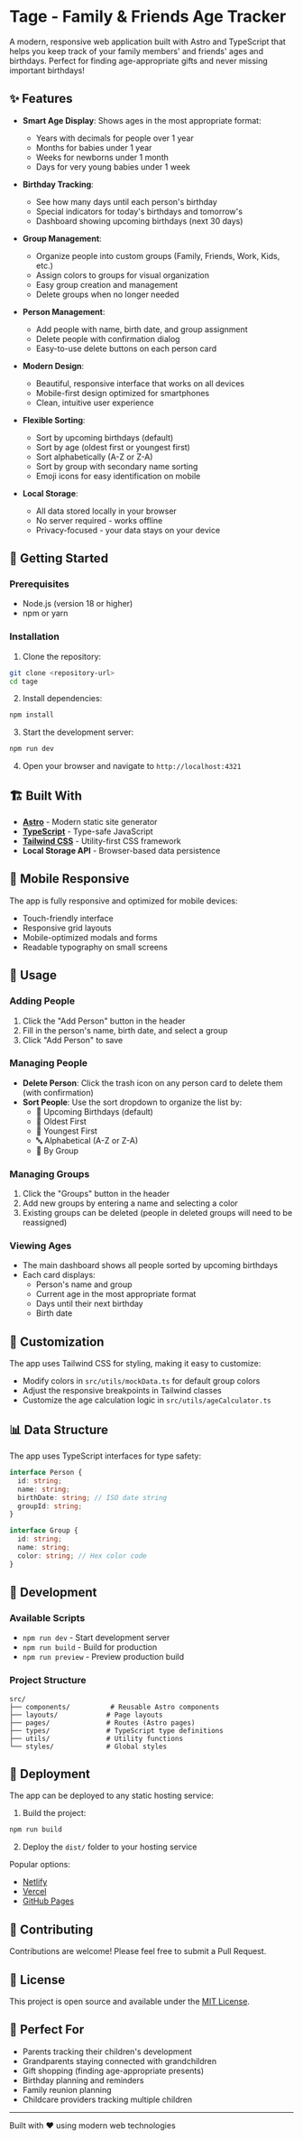 # Tage - Family & Friends Age Tracker

A modern, responsive web application built with Astro and TypeScript that helps you keep track of your family members' and friends' ages and birthdays. Perfect for finding age-appropriate gifts and never missing important birthdays!

## ✨ Features

- **Smart Age Display**: Shows ages in the most appropriate format:
  - Years with decimals for people over 1 year
  - Months for babies under 1 year
  - Weeks for newborns under 1 month
  - Days for very young babies under 1 week

- **Birthday Tracking**: 
  - See how many days until each person's birthday
  - Special indicators for today's birthdays and tomorrow's
  - Dashboard showing upcoming birthdays (next 30 days)

- **Group Management**: 
  - Organize people into custom groups (Family, Friends, Work, Kids, etc.)
  - Assign colors to groups for visual organization
  - Easy group creation and management
  - Delete groups when no longer needed

- **Person Management**:
  - Add people with name, birth date, and group assignment
  - Delete people with confirmation dialog
  - Easy-to-use delete buttons on each person card

- **Modern Design**: 
  - Beautiful, responsive interface that works on all devices
  - Mobile-first design optimized for smartphones
  - Clean, intuitive user experience

- **Flexible Sorting**: 
  - Sort by upcoming birthdays (default)
  - Sort by age (oldest first or youngest first)
  - Sort alphabetically (A-Z or Z-A)
  - Sort by group with secondary name sorting
  - Emoji icons for easy identification on mobile

- **Local Storage**: 
  - All data stored locally in your browser
  - No server required - works offline
  - Privacy-focused - your data stays on your device

## 🚀 Getting Started

### Prerequisites

- Node.js (version 18 or higher)
- npm or yarn

### Installation

1. Clone the repository:
```bash
git clone <repository-url>
cd tage
```

2. Install dependencies:
```bash
npm install
```

3. Start the development server:
```bash
npm run dev
```

4. Open your browser and navigate to `http://localhost:4321`

## 🏗️ Built With

- **[Astro](https://astro.build/)** - Modern static site generator
- **[TypeScript](https://www.typescriptlang.org/)** - Type-safe JavaScript
- **[Tailwind CSS](https://tailwindcss.com/)** - Utility-first CSS framework
- **Local Storage API** - Browser-based data persistence

## 📱 Mobile Responsive

The app is fully responsive and optimized for mobile devices:
- Touch-friendly interface
- Responsive grid layouts
- Mobile-optimized modals and forms
- Readable typography on small screens

## 🎯 Usage

### Adding People

1. Click the "Add Person" button in the header
2. Fill in the person's name, birth date, and select a group
3. Click "Add Person" to save

### Managing People

- **Delete Person**: Click the trash icon on any person card to delete them (with confirmation)
- **Sort People**: Use the sort dropdown to organize the list by:
  - 🎂 Upcoming Birthdays (default)
  - 👴 Oldest First
  - 👶 Youngest First  
  - 🔤 Alphabetical (A-Z or Z-A)
  - 👥 By Group

### Managing Groups

1. Click the "Groups" button in the header
2. Add new groups by entering a name and selecting a color
3. Existing groups can be deleted (people in deleted groups will need to be reassigned)

### Viewing Ages

- The main dashboard shows all people sorted by upcoming birthdays
- Each card displays:
  - Person's name and group
  - Current age in the most appropriate format
  - Days until their next birthday
  - Birth date

## 🎨 Customization

The app uses Tailwind CSS for styling, making it easy to customize:
- Modify colors in `src/utils/mockData.ts` for default group colors
- Adjust the responsive breakpoints in Tailwind classes
- Customize the age calculation logic in `src/utils/ageCalculator.ts`

## 📊 Data Structure

The app uses TypeScript interfaces for type safety:

```typescript
interface Person {
  id: string;
  name: string;
  birthDate: string; // ISO date string
  groupId: string;
}

interface Group {
  id: string;
  name: string;
  color: string; // Hex color code
}
```

## 🔧 Development

### Available Scripts

- `npm run dev` - Start development server
- `npm run build` - Build for production
- `npm run preview` - Preview production build

### Project Structure

```
src/
├── components/          # Reusable Astro components
├── layouts/            # Page layouts
├── pages/              # Routes (Astro pages)
├── types/              # TypeScript type definitions
├── utils/              # Utility functions
└── styles/             # Global styles
```

## 🚀 Deployment

The app can be deployed to any static hosting service:

1. Build the project:
```bash
npm run build
```

2. Deploy the `dist/` folder to your hosting service

Popular options:
- [Netlify](https://netlify.com)
- [Vercel](https://vercel.com)
- [GitHub Pages](https://pages.github.com)

## 🤝 Contributing

Contributions are welcome! Please feel free to submit a Pull Request.

## 📝 License

This project is open source and available under the [MIT License](LICENSE).

## 🎁 Perfect For

- Parents tracking their children's development
- Grandparents staying connected with grandchildren
- Gift shopping (finding age-appropriate presents)
- Birthday planning and reminders
- Family reunion planning
- Childcare providers tracking multiple children

---

Built with ❤️ using modern web technologies
